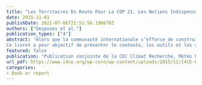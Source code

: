 ```yaml
---
title: "Les Territoires En Route Pour La COP 21. Les Notions Indispensables Sur Les Impacts Du Changement Climatique, Les Politiques Climatiques et Les Outils Economiques"
date: 2015-11-01
publishDate: 2021-07-06T21:51:56.190878Z
authors: ["Despoues et al."]
publication_types: ["4"]
abstract: "Alors que la communauté internationale s’efforce de construire le futur régime global de lutte contre le changement climatique, les acteurs territoriaux agissent déjà depuis plusieurs années pour atténuer leurs émissions de gaz à effet de serre et s’adapter aux évolutions du climat.
Ce livret a pour objectif de présenter le contexte, les outils et les actions des collectivités locales françaises en la matière. Il cherche à donner un accès libre, direct et pédagogique aux connaissances les plus à jour sur le changement climatique pour inciter et faciliter la poursuite de ces dynamiques."
featured: false
publication: "Publication conjointe de la CDC Climat Recherche, Météo France, l’ONERC, avec le soutien de l’AFD et l’ADEME"
url_pdf: https://www.i4ce.org/wp-core/wp-content/uploads/2015/11/I4CE-Livret-des-territoires-en-route-vers-la-COP212.pdf
categories:
- Book or report
---
```


